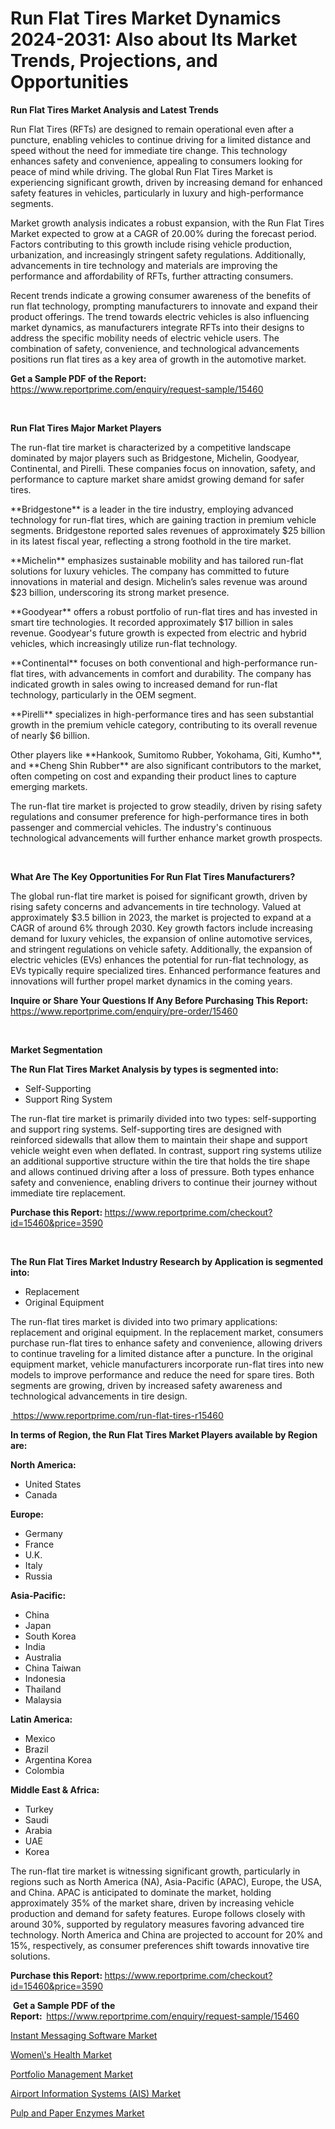 <p><h1>Run Flat Tires Market Dynamics 2024-2031: Also about Its Market Trends, Projections, and Opportunities</h1></p><p><strong>Run Flat Tires Market Analysis and Latest Trends</strong></p>
<p><p>Run Flat Tires (RFTs) are designed to remain operational even after a puncture, enabling vehicles to continue driving for a limited distance and speed without the need for immediate tire change. This technology enhances safety and convenience, appealing to consumers looking for peace of mind while driving. The global Run Flat Tires Market is experiencing significant growth, driven by increasing demand for enhanced safety features in vehicles, particularly in luxury and high-performance segments.</p><p>Market growth analysis indicates a robust expansion, with the Run Flat Tires Market expected to grow at a CAGR of 20.00% during the forecast period. Factors contributing to this growth include rising vehicle production, urbanization, and increasingly stringent safety regulations. Additionally, advancements in tire technology and materials are improving the performance and affordability of RFTs, further attracting consumers.</p><p>Recent trends indicate a growing consumer awareness of the benefits of run flat technology, prompting manufacturers to innovate and expand their product offerings. The trend towards electric vehicles is also influencing market dynamics, as manufacturers integrate RFTs into their designs to address the specific mobility needs of electric vehicle users. The combination of safety, convenience, and technological advancements positions run flat tires as a key area of growth in the automotive market.</p></p>
<p><strong>Get a Sample PDF of the Report:&nbsp;</strong> <a href="https://www.reportprime.com/enquiry/request-sample/15460?utm_campaign=1094&utm_medium=2&utm_source=Github&utm_content=ia&utm_term=02102024&utm_id=run-flat-tires">https://www.reportprime.com/enquiry/request-sample/15460</a></p>
<p>&nbsp;</p>
<p><strong>Run Flat Tires Major Market Players</strong></p>
<p><p>The run-flat tire market is characterized by a competitive landscape dominated by major players such as Bridgestone, Michelin, Goodyear, Continental, and Pirelli. These companies focus on innovation, safety, and performance to capture market share amidst growing demand for safer tires.</p><p>**Bridgestone** is a leader in the tire industry, employing advanced technology for run-flat tires, which are gaining traction in premium vehicle segments. Bridgestone reported sales revenues of approximately $25 billion in its latest fiscal year, reflecting a strong foothold in the tire market.</p><p>**Michelin** emphasizes sustainable mobility and has tailored run-flat solutions for luxury vehicles. The company has committed to future innovations in material and design. Michelin’s sales revenue was around $23 billion, underscoring its strong market presence.</p><p>**Goodyear** offers a robust portfolio of run-flat tires and has invested in smart tire technologies. It recorded approximately $17 billion in sales revenue. Goodyear's future growth is expected from electric and hybrid vehicles, which increasingly utilize run-flat technology.</p><p>**Continental** focuses on both conventional and high-performance run-flat tires, with advancements in comfort and durability. The company has indicated growth in sales owing to increased demand for run-flat technology, particularly in the OEM segment.</p><p>**Pirelli** specializes in high-performance tires and has seen substantial growth in the premium vehicle category, contributing to its overall revenue of nearly $6 billion.</p><p>Other players like **Hankook, Sumitomo Rubber, Yokohama, Giti, Kumho**, and **Cheng Shin Rubber** are also significant contributors to the market, often competing on cost and expanding their product lines to capture emerging markets.</p><p>The run-flat tire market is projected to grow steadily, driven by rising safety regulations and consumer preference for high-performance tires in both passenger and commercial vehicles. The industry's continuous technological advancements will further enhance market growth prospects.</p></p>
<p>&nbsp;</p>
<p><strong>What Are The Key Opportunities For Run Flat Tires Manufacturers?</strong></p>
<p><p>The global run-flat tire market is poised for significant growth, driven by rising safety concerns and advancements in tire technology. Valued at approximately $3.5 billion in 2023, the market is projected to expand at a CAGR of around 6% through 2030. Key growth factors include increasing demand for luxury vehicles, the expansion of online automotive services, and stringent regulations on vehicle safety. Additionally, the expansion of electric vehicles (EVs) enhances the potential for run-flat technology, as EVs typically require specialized tires. Enhanced performance features and innovations will further propel market dynamics in the coming years.</p></p>
<p><strong>Inquire or Share Your Questions If Any Before Purchasing This Report:</strong> <a href="https://www.reportprime.com/enquiry/pre-order/15460?utm_campaign=1094&utm_medium=2&utm_source=Github&utm_content=ia&utm_term=02102024&utm_id=run-flat-tires">https://www.reportprime.com/enquiry/pre-order/15460</a></p>
<p>&nbsp;</p>
<p><strong>Market Segmentation</strong></p>
<p><strong>The Run Flat Tires Market Analysis by types is segmented into:</strong></p>
<p><ul><li>Self-Supporting</li><li>Support Ring System</li></ul></p>
<p><p>The run-flat tire market is primarily divided into two types: self-supporting and support ring systems. Self-supporting tires are designed with reinforced sidewalls that allow them to maintain their shape and support vehicle weight even when deflated. In contrast, support ring systems utilize an additional supportive structure within the tire that holds the tire shape and allows continued driving after a loss of pressure. Both types enhance safety and convenience, enabling drivers to continue their journey without immediate tire replacement.</p></p>
<p><strong>Purchase this Report:&nbsp;</strong><a href="https://www.reportprime.com/checkout?id=15460&price=3590&utm_campaign=1094&utm_medium=2&utm_source=Github&utm_content=ia&utm_term=02102024&utm_id=run-flat-tires">https://www.reportprime.com/checkout?id=15460&price=3590</a></p>
<p>&nbsp;</p>
<p><strong>The Run Flat Tires Market Industry Research by Application is segmented into:</strong></p>
<p><ul><li>Replacement</li><li>Original Equipment</li></ul></p>
<p><p>The run-flat tires market is divided into two primary applications: replacement and original equipment. In the replacement market, consumers purchase run-flat tires to enhance safety and convenience, allowing drivers to continue traveling for a limited distance after a puncture. In the original equipment market, vehicle manufacturers incorporate run-flat tires into new models to improve performance and reduce the need for spare tires. Both segments are growing, driven by increased safety awareness and technological advancements in tire design.</p></p>
<p><a href="https://www.reportprime.com/run-flat-tires-r15460?utm_campaign=1094&utm_medium=2&utm_source=Github&utm_content=ia&utm_term=02102024&utm_id=run-flat-tires">&nbsp;https://www.reportprime.com/run-flat-tires-r15460</a></p>
<p><strong>In terms of Region, the Run Flat Tires Market Players available by Region are:</strong></p>
<p>
    <p> <strong> North America: </strong>
        <ul>
            <li>United States</li>
            <li>Canada</li>
        </ul>
        </p> 
    <p> <strong> Europe: </strong>
        <ul>
            <li>Germany</li>
            <li>France</li>
            <li>U.K.</li>
            <li>Italy</li>
            <li>Russia</li>
        </ul>
        </p> 
    <p> <strong> Asia-Pacific: </strong>
        <ul>
            <li>China</li>
            <li>Japan</li>
            <li>South Korea</li>
            <li>India</li>
            <li>Australia</li>
            <li>China Taiwan</li>
            <li>Indonesia</li>
            <li>Thailand</li>
            <li>Malaysia</li>
        </ul>
        </p> 
    <p> <strong> Latin America: </strong>
        <ul>
            <li>Mexico</li>
            <li>Brazil</li>
            <li>Argentina Korea</li>
            <li>Colombia</li>
        </ul>
        </p> 
    <p> <strong> Middle East & Africa: </strong>
        <ul>
            <li>Turkey</li>
            <li>Saudi</li>
            <li>Arabia</li>
            <li>UAE</li>
            <li>Korea</li>
        </ul>
    </p>
    </p>
<p><p>The run-flat tire market is witnessing significant growth, particularly in regions such as North America (NA), Asia-Pacific (APAC), Europe, the USA, and China. APAC is anticipated to dominate the market, holding approximately 35% of the market share, driven by increasing vehicle production and demand for safety features. Europe follows closely with around 30%, supported by regulatory measures favoring advanced tire technology. North America and China are projected to account for 20% and 15%, respectively, as consumer preferences shift towards innovative tire solutions.</p></p>
<p><strong>Purchase this Report: </strong><a href="https://www.reportprime.com/checkout?id=15460&price=3590&utm_campaign=1094&utm_medium=2&utm_source=Github&utm_content=ia&utm_term=02102024&utm_id=run-flat-tires">https://www.reportprime.com/checkout?id=15460&price=3590</a></p>
<p>&nbsp;<strong>Get a Sample PDF of the Report:&nbsp;&nbsp;</strong><a href="https://www.reportprime.com/enquiry/request-sample/15460?utm_campaign=1094&utm_medium=2&utm_source=Github&utm_content=ia&utm_term=02102024&utm_id=run-flat-tires">https://www.reportprime.com/enquiry/request-sample/15460</a></p>
<p><strong></strong></p>
<p><p><a href="https://github.com/Elvirademiri584/Market-Research-Report-List-1/blob/main/instant-messaging-software-market.md?utm_campaign=1094&utm_medium=2&utm_source=Github&utm_content=ia&utm_term=02102024&utm_id=run-flat-tires">Instant Messaging Software Market</a></p><p><a href="https://issuu.com/reportprime-2/docs/womens-health-market-size-2030.pptx_4488d621d2d15f?utm_campaign=1094&utm_medium=2&utm_source=Github&utm_content=ia&utm_term=02102024&utm_id=run-flat-tires">Women\'s Health Market</a></p><p><a href="https://www.linkedin.com/pulse/portfolio-management-market-insights-product-type-application-a9ekf?utm_campaign=1094&utm_medium=2&utm_source=Github&utm_content=ia&utm_term=02102024&utm_id=run-flat-tires">Portfolio Management Market</a></p><p><a href="https://issuu.com/reportprime-2/docs/airport-information-systems-ais-mar_f1427c42a1d09e?utm_campaign=1094&utm_medium=2&utm_source=Github&utm_content=ia&utm_term=02102024&utm_id=run-flat-tires">Airport Information Systems (AIS) Market</a></p><p><a href="https://www.linkedin.com/pulse/global-pulp-paper-enzymes-market-analysis-key-trends-future-zjhme?utm_campaign=1094&utm_medium=2&utm_source=Github&utm_content=ia&utm_term=02102024&utm_id=run-flat-tires">Pulp and Paper Enzymes Market</a></p></p>